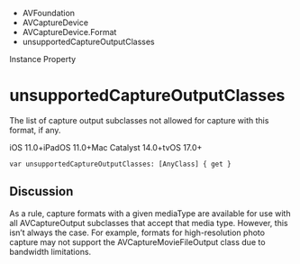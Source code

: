 

- AVFoundation
- AVCaptureDevice
- AVCaptureDevice.Format
-  unsupportedCaptureOutputClasses 

Instance Property

# unsupportedCaptureOutputClasses

The list of capture output subclasses not allowed for capture with this format, if any.

iOS 11.0+iPadOS 11.0+Mac Catalyst 14.0+tvOS 17.0+

``` source
var unsupportedCaptureOutputClasses: [AnyClass] { get }
```

## Discussion

As a rule, capture formats with a given mediaType are available for use with all AVCaptureOutput subclasses that accept that media type. However, this isn’t always the case. For example, formats for high-resolution photo capture may not support the AVCaptureMovieFileOutput class due to bandwidth limitations.

